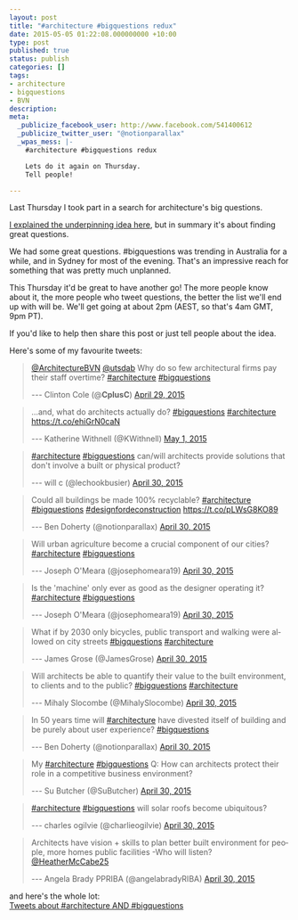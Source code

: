 ```yaml
---
layout: post
title: "#architecture #bigquestions redux"
date: 2015-05-05 01:22:08.000000000 +10:00
type: post
published: true
status: publish
categories: []
tags:
- architecture
- bigquestions
- BVN
description:
meta:
  _publicize_facebook_user: http://www.facebook.com/541400612
  _publicize_twitter_user: "@notionparallax"
  _wpas_mess: |-
    #architecture #bigquestions redux

    Lets do it again on Thursday.
    Tell people!

---
```


Last Thursday I took part in a search for architecture's big questions.

<a href="http://notionparallax.co.uk/wordpress/?p=1762">I explained the underpinning idea here</a>, but in summary it's about finding great questions.

We had some great questions. #bigquestions was trending in Australia for a while, and in Sydney for most of the evening. That's an impressive reach for something that was pretty much unplanned.

This Thursday it'd be great to have another go! The more people know about it, the more people who tweet questions, the better the list we'll end up with will be. We'll get going at about 2pm (AEST, so that's 4am GMT, 9pm PT).

If you'd like to help then share this post or just tell people about the idea.

Here's some of my favourite tweets:

<script async src="//platform.twitter.com/widgets.js" charset="utf-8"></script>
<blockquote class="twitter-tweet" data-partner="tweetdeck"><p lang="en" dir="ltr"><a href="https://twitter.com/ArchitectureBVN">@ArchitectureBVN</a> <a href="https://twitter.com/utsdab">@utsdab</a> &#10;&#10;Why do so few architectural firms pay their staff overtime? &#10;&#10;<a href="https://twitter.com/hashtag/architecture?src=hash">#architecture</a> <a href="https://twitter.com/hashtag/bigquestions?src=hash">#bigquestions</a>

--- Clinton Cole (@__CplusC__) <a href="https://twitter.com/__CplusC__/status/593525742928953344">April 29, 2015</a>
</blockquote>
<blockquote class="twitter-tweet" data-partner="tweetdeck"><p lang="en" dir="ltr">...and, what do architects actually do? <a href="https://twitter.com/hashtag/bigquestions?src=hash">#bigquestions</a> <a href="https://twitter.com/hashtag/architecture?src=hash">#architecture</a> <a href="https://t.co/ehiGrN0caN">https://t.co/ehiGrN0caN</a>

--- Katherine Withnell (@KWithnell) <a href="https://twitter.com/KWithnell/status/593965402742358017">May 1, 2015</a>
</blockquote>
<blockquote class="twitter-tweet" data-partner="tweetdeck"><p lang="en" dir="ltr"><a href="https://twitter.com/hashtag/architecture?src=hash">#architecture</a> <a href="https://twitter.com/hashtag/bigquestions?src=hash">#bigquestions</a> can/will architects provide solutions that don't involve a built or physical product?

--- will c (@lechookbusier) <a href="https://twitter.com/lechookbusier/status/593918784676597760">April 30, 2015</a>
</blockquote>
<blockquote class="twitter-tweet" data-partner="tweetdeck"><p lang="en" dir="ltr">Could all buildings be made 100% recyclable?&#10;<a href="https://twitter.com/hashtag/architecture?src=hash">#architecture</a> <a href="https://twitter.com/hashtag/bigquestions?src=hash">#bigquestions</a> <a href="https://twitter.com/hashtag/designfordeconstruction?src=hash">#designfordeconstruction</a>  <a href="https://t.co/pLWsG8KO89">https://t.co/pLWsG8KO89</a>

--- Ben Doherty (@notionparallax) <a href="https://twitter.com/notionparallax/status/593908231094685696">April 30, 2015</a>
</blockquote>
<blockquote class="twitter-tweet" data-partner="tweetdeck"><p lang="en" dir="ltr">Will urban agriculture become a crucial component of our cities? <a href="https://twitter.com/hashtag/architecture?src=hash">#architecture</a> <a href="https://twitter.com/hashtag/bigquestions?src=hash">#bigquestions</a>

--- Joseph O'Meara (@josephomeara19) <a href="https://twitter.com/josephomeara19/status/593907559020371968">April 30, 2015</a>
</blockquote>
<blockquote class="twitter-tweet" data-partner="tweetdeck"><p lang="en" dir="ltr">Is the 'machine' only ever as good as the designer operating it? <a href="https://twitter.com/hashtag/architecture?src=hash">#architecture</a> <a href="https://twitter.com/hashtag/bigquestions?src=hash">#bigquestions</a>

--- Joseph O'Meara (@josephomeara19) <a href="https://twitter.com/josephomeara19/status/593904011150954498">April 30, 2015</a>
</blockquote>
<blockquote class="twitter-tweet" data-partner="tweetdeck"><p lang="en" dir="ltr">What if by 2030 only bicycles, public transport and walking were allowed on city streets <a href="https://twitter.com/hashtag/bigquestions?src=hash">#bigquestions</a> <a href="https://twitter.com/hashtag/architecture?src=hash">#architecture</a>

--- James Grose (@JamesGrose) <a href="https://twitter.com/JamesGrose/status/593729439235637249">April 30, 2015</a>
</blockquote>
<blockquote class="twitter-tweet" data-partner="tweetdeck"><p lang="en" dir="ltr">Will architects be able to quantify their value to the built environment, to clients and to the public? <a href="https://twitter.com/hashtag/bigquestions?src=hash">#bigquestions</a> <a href="https://twitter.com/hashtag/architecture?src=hash">#architecture</a>

--- Mihaly Slocombe (@MihalySlocombe) <a href="https://twitter.com/MihalySlocombe/status/593706577883869184">April 30, 2015</a>
</blockquote>
<blockquote class="twitter-tweet" data-partner="tweetdeck"><p lang="en" dir="ltr">In 50 years time will <a href="https://twitter.com/hashtag/architecture?src=hash">#architecture</a> have divested itself of building and be purely about user experience?&#10;<a href="https://twitter.com/hashtag/bigquestions?src=hash">#bigquestions</a>

--- Ben Doherty (@notionparallax) <a href="https://twitter.com/notionparallax/status/593697614593335296">April 30, 2015</a>
</blockquote>
<blockquote class="twitter-tweet" data-partner="tweetdeck"><p lang="en" dir="ltr">My <a href="https://twitter.com/hashtag/architecture?src=hash">#architecture</a> <a href="https://twitter.com/hashtag/bigquestions?src=hash">#bigquestions</a> Q: How can architects protect their role in a competitive business environment?

--- Su Butcher (@SuButcher) <a href="https://twitter.com/SuButcher/status/593706282932117504">April 30, 2015</a>
</blockquote>
<blockquote class="twitter-tweet" data-partner="tweetdeck"><p lang="en" dir="ltr"><a href="https://twitter.com/hashtag/architecture?src=hash">#architecture</a> <a href="https://twitter.com/hashtag/bigquestions?src=hash">#bigquestions</a> will solar roofs become ubiquitous?

--- charles ogilvie (@charlieogilvie) <a href="https://twitter.com/charlieogilvie/status/593702628762214400">April 30, 2015</a>
</blockquote>
<blockquote class="twitter-tweet" data-partner="tweetdeck"><p lang="en" dir="ltr">Architects have vision + skills to plan better built environment for people, more homes public facilities -Who will listen?&#10;<a href="https://twitter.com/HeatherMcCabe25">@HeatherMcCabe25</a>

--- Angela Brady PPRIBA  (@angelabradyRIBA) <a href="https://twitter.com/angelabradyRIBA/status/593702005757063168">April 30, 2015</a>
</blockquote>

and here's the whole lot:<br />
<a class="twitter-timeline" href="https://twitter.com/search?q=%23architecture%20AND%20%23bigquestions" data-widget-id="595395429090463746">Tweets about #architecture AND #bigquestions</a><br />
<script>!function(d,s,id){var js,fjs=d.getElementsByTagName(s)[0],p=/^http:/.test(d.location)?'http':'https';if(!d.getElementById(id)){js=d.createElement(s);js.id=id;js.src=p+"://platform.twitter.com/widgets.js";fjs.parentNode.insertBefore(js,fjs);}}(document,"script","twitter-wjs");</script>
